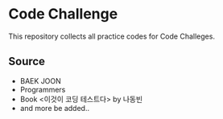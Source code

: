 # Code Challenge
This repository collects all practice codes for Code Challeges. 

## Source
- BAEK JOON
- Programmers
- Book <이것이 코딩 테스트다> by 나동빈
-  and more be added..


